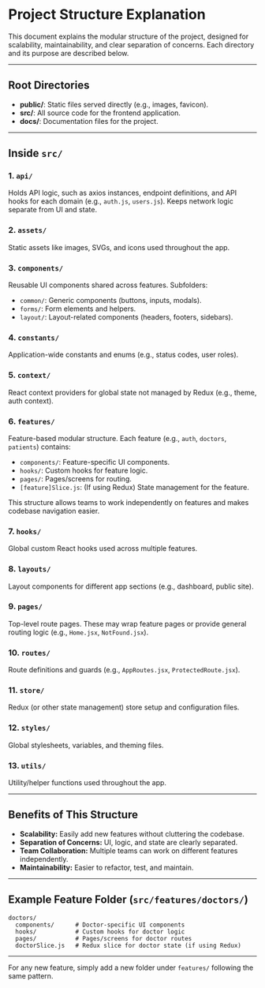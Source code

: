 # Project Structure Explanation

This document explains the modular structure of the project, designed for scalability, maintainability, and clear separation of concerns. Each directory and its purpose are described below.

---

## Root Directories

- **public/**: Static files served directly (e.g., images, favicon).
- **src/**: All source code for the frontend application.
- **docs/**: Documentation files for the project.

---

## Inside `src/`

### 1. `api/`
Holds API logic, such as axios instances, endpoint definitions, and API hooks for each domain (e.g., `auth.js`, `users.js`). Keeps network logic separate from UI and state.

### 2. `assets/`
Static assets like images, SVGs, and icons used throughout the app.

### 3. `components/`
Reusable UI components shared across features. Subfolders:
- `common/`: Generic components (buttons, inputs, modals).
- `forms/`: Form elements and helpers.
- `layout/`: Layout-related components (headers, footers, sidebars).

### 4. `constants/`
Application-wide constants and enums (e.g., status codes, user roles).

### 5. `context/`
React context providers for global state not managed by Redux (e.g., theme, auth context).

### 6. `features/`
Feature-based modular structure. Each feature (e.g., `auth`, `doctors`, `patients`) contains:
- `components/`: Feature-specific UI components.
- `hooks/`: Custom hooks for feature logic.
- `pages/`: Pages/screens for routing.
- `[feature]Slice.js`: (If using Redux) State management for the feature.

This structure allows teams to work independently on features and makes codebase navigation easier.

### 7. `hooks/`
Global custom React hooks used across multiple features.

### 8. `layouts/`
Layout components for different app sections (e.g., dashboard, public site).

### 9. `pages/`
Top-level route pages. These may wrap feature pages or provide general routing logic (e.g., `Home.jsx`, `NotFound.jsx`).

### 10. `routes/`
Route definitions and guards (e.g., `AppRoutes.jsx`, `ProtectedRoute.jsx`).

### 11. `store/`
Redux (or other state management) store setup and configuration files.

### 12. `styles/`
Global stylesheets, variables, and theming files.

### 13. `utils/`
Utility/helper functions used throughout the app.

---

## Benefits of This Structure
- **Scalability:** Easily add new features without cluttering the codebase.
- **Separation of Concerns:** UI, logic, and state are clearly separated.
- **Team Collaboration:** Multiple teams can work on different features independently.
- **Maintainability:** Easier to refactor, test, and maintain.

---

## Example Feature Folder (`src/features/doctors/`)
```
doctors/
  components/      # Doctor-specific UI components
  hooks/           # Custom hooks for doctor logic
  pages/           # Pages/screens for doctor routes
  doctorSlice.js   # Redux slice for doctor state (if using Redux)
```

---

For any new feature, simply add a new folder under `features/` following the same pattern.
